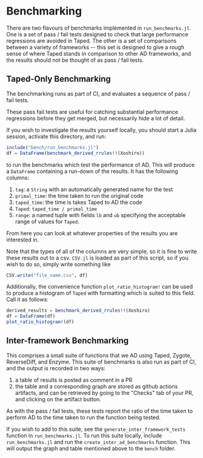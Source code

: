 # Benchmarking

There are two flavours of benchmarks implemented in `run_benchmarks.jl`.
One is a set of pass / fail tests designed to check that large performance regressions are avoided in Taped.
The other is a set of comparisons between a variety of frameworks -- this set is designed to give a rough sense of where Taped stands in comparison to other AD frameworks, and the results should not be thought of as pass / fail tests.

## Taped-Only Benchmarking

The benchmarking runs as part of CI, and evaluates a sequence of pass / fail tests.

These pass fail tests are useful for catching substantial performance regressions before
they get merged, but necessarily hide a lot of detail.

If you wish to investigate the results yourself locally, you should start a Julia session,
activate this directory, and run:
```julia
include("bench/run_benchmarks.jl")
df = DataFrame(benchmark_derived_rrules!!(Xoshiro))
```
to run the benchmarks which test the performance of AD. This will produce a `DataFrame`
containing a run-down of the results. It has the following columns:
1. `tag`: a `String` with an automatically generated name for the test
1. `primal_time`: the time taken to run the original code
1. `taped_time`: the time is takes Taped to AD the code
1. `Taped`: `taped_time / primal_time`
1. `range`: a named tuple with fields `lb` and `ub` specifying the acceptable range of values for `Taped`.

From here you can look at whatever properties of the results you are interested in.

Note that the types of all of the columns are very simple, so it is fine to write these results out to a csv.
`CSV.jl` is loaded as part of this script, so if you wish to do so, simply write something like
```julia
CSV.write("file_name.csv", df)
```

Additionally, the convenience function `plot_ratio_histogram!` can be used to produce a histogram of `Taped` with formatting which is suited to this field. Call it as follows:
```julia
derived_results = benchmark_derived_rrules!!(Xoshiro)
df = DataFrame(df)
plot_ratio_histogram!(df)
```

## Inter-framework Benchmarking

This comprises a small suite of functions that we AD using Taped, Zygote, ReverseDiff, and Enzyme. This suite of benchmarks is also run as part of CI, and the output is recorded in two ways:
1. a table of results is posted as comment in a PR
1. the table and a corresponding graph are stored as github actions artifacts, and can be retrieved by going to the "Checks" tab of your PR, and clicking on the artifact button.

As with the pass / fail tests, these tests report the ratio of the time taken to perform AD to the time taken to run the function being tested.

If you wish to add to this suite, see the `generate_inter_framework_tests` function in `run_benchmarks.jl`. To run this suite locally, include `run_benchmarks.jl` and run the `create_inter_ad_benchmarks` function. This will output the graph and table mentioned above to the `bench` folder.
